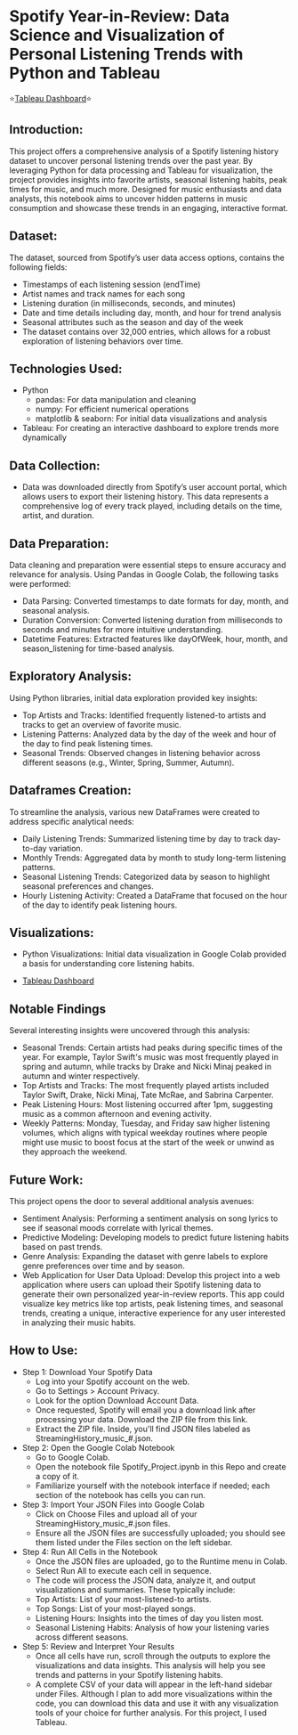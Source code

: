 # Spotify Year-in-Review: Data Science and Visualization of Personal Listening Trends with Python and Tableau
⭐️[Tableau Dashboard](https://public.tableau.com/shared/HHJ3PJZXJ?:display_count=n&:origin=viz_share_link)⭐️

## Introduction: 
This project offers a comprehensive analysis of a Spotify listening history dataset to uncover personal listening trends over the past year. By leveraging Python for data processing and Tableau for visualization, the project provides insights into favorite artists, seasonal listening habits, peak times for music, and much more. Designed for music enthusiasts and data analysts, this notebook aims to uncover hidden patterns in music consumption and showcase these trends in an engaging, interactive format.

## Dataset:
The dataset, sourced from Spotify’s user data access options, contains the following fields:

* Timestamps of each listening session (endTime)
* Artist names and track names for each song
* Listening duration (in milliseconds, seconds, and minutes)
* Date and time details including day, month, and hour for trend analysis
* Seasonal attributes such as the season and day of the week
* The dataset contains over 32,000 entries, which allows for a robust exploration of listening behaviors over time.

## Technologies Used:

* Python
  * pandas: For data manipulation and cleaning
  * numpy: For efficient numerical operations
  * matplotlib & seaborn: For initial data visualizations and analysis
* Tableau: For creating an interactive dashboard to explore trends more dynamically

## Data Collection: 
* Data was downloaded directly from Spotify’s user account portal, which allows users to export their listening history. This data represents a comprehensive log of every track played, including details on the time, artist, and duration.

## Data Preparation: 
Data cleaning and preparation were essential steps to ensure accuracy and relevance for analysis. Using Pandas in Google Colab, the following tasks were performed:

* Data Parsing: Converted timestamps to date formats for day, month, and seasonal analysis.
* Duration Conversion: Converted listening duration from milliseconds to seconds and minutes for more intuitive understanding.
* Datetime Features: Extracted features like dayOfWeek, hour, month, and season_listening for time-based analysis.

## Exploratory Analysis: 
Using Python libraries, initial data exploration provided key insights:

* Top Artists and Tracks: Identified frequently listened-to artists and tracks to get an overview of favorite music.
* Listening Patterns: Analyzed data by the day of the week and hour of the day to find peak listening times.
* Seasonal Trends: Observed changes in listening behavior across different seasons (e.g., Winter, Spring, Summer, Autumn).

## Dataframes Creation: 
To streamline the analysis, various new DataFrames were created to address specific analytical needs:

* Daily Listening Trends: Summarized listening time by day to track day-to-day variation.
* Monthly Trends: Aggregated data by month to study long-term listening patterns.
* Seasonal Listening Trends: Categorized data by season to highlight seasonal preferences and changes.
* Hourly Listening Activity: Created a DataFrame that focused on the hour of the day to identify peak listening hours.

## Visualizations:
* Python Visualizations: Initial data visualization in Google Colab provided a basis for understanding core listening habits.

* [Tableau Dashboard](https://public.tableau.com/shared/HHJ3PJZXJ?:display_count=n&:origin=viz_share_link)

## Notable Findings
Several interesting insights were uncovered through this analysis:

* Seasonal Trends: Certain artists had peaks during specific times of the year. For example, Taylor Swift's music was most frequently played in spring and autumn, while tracks by Drake and Nicki Minaj peaked in autumn and winter respectively. 
* Top Artists and Tracks: The most frequently played artists included Taylor Swift, Drake, Nicki Minaj, Tate McRae, and Sabrina Carpenter.
* Peak Listening Hours: Most listening occurred after 1pm, suggesting music as a common afternoon and evening activity.
* Weekly Patterns: Monday, Tuesday, and Friday saw higher listening volumes, which aligns with typical weekday routines where people might use music to boost focus at the start of the week or unwind as they approach the weekend.

## Future Work:
This project opens the door to several additional analysis avenues:

* Sentiment Analysis: Performing a sentiment analysis on song lyrics to see if seasonal moods correlate with lyrical themes.
* Predictive Modeling: Developing models to predict future listening habits based on past trends.
* Genre Analysis: Expanding the dataset with genre labels to explore genre preferences over time and by season.
* Web Application for User Data Upload: Develop this project into a web application where users can upload their Spotify listening data to generate their own personalized year-in-review reports. This app could visualize key metrics like top artists, peak listening times, and seasonal trends, creating a unique, interactive experience for any user interested in analyzing their music habits.

## How to Use:
* Step 1: Download Your Spotify Data
  * Log into your Spotify account on the web.
  * Go to Settings > Account Privacy.
  * Look for the option Download Account Data.
  * Once requested, Spotify will email you a download link after processing your data. Download the ZIP file from this link.
  * Extract the ZIP file. Inside, you'll find JSON files labeled as StreamingHistory_music_#.json.
* Step 2: Open the Google Colab Notebook
  * Go to Google Colab.
  * Open the notebook file Spotify_Project.ipynb in this Repo and create a copy of it.
  * Familiarize yourself with the notebook interface if needed; each section of the notebook has cells you can run.
* Step 3: Import Your JSON Files into Google Colab
  * Click on Choose Files and upload all of your StreamingHistory_music_#.json files.
  * Ensure all the JSON files are successfully uploaded; you should see them listed under the Files section on the left sidebar.
* Step 4: Run All Cells in the Notebook
  * Once the JSON files are uploaded, go to the Runtime menu in Colab.
  * Select Run All to execute each cell in sequence.
  * The code will process the JSON data, analyze it, and output visualizations and summaries. These typically include:
   * Top Artists: List of your most-listened-to artists.
   * Top Songs: List of your most-played songs.
   * Listening Hours: Insights into the times of day you listen most.
   * Seasonal Listening Habits: Analysis of how your listening varies across different seasons.
* Step 5: Review and Interpret Your Results
  * Once all cells have run, scroll through the outputs to explore the visualizations and data insights. This analysis will help you see trends and patterns in your Spotify listening habits.
  * A complete CSV of your data will appear in the left-hand sidebar under Files. Although I plan to add more visualizations within the code, you can download this data and use it with any visualization tools of your choice for further analysis. For this project, I used Tableau.
